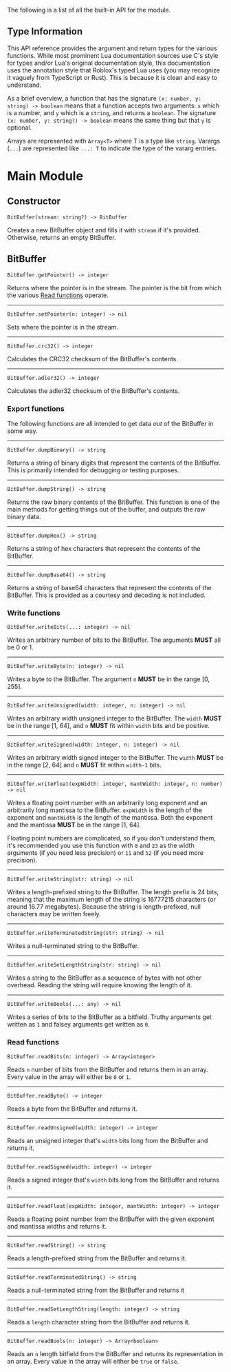 The following is a list of all the built-in API for the module.

## Type Information

This API reference provides the argument and return types for the various functions. While most prominent Lua documentation sources use C's style for types and/or Lua's original documentation style, this documentation uses the annotation style that Roblox's typed Lua uses (you may recognize it vaguely from TypeScript or Rust). This is because it is clean and easy to understand.

As a brief overview, a function that has the signature `(x: number, y: string) -> boolean` means that a function accepts two arguments: `x` which is a number, and `y` which is a `string`, and returns a `boolean`. The signature `(x: number, y: string?) -> boolean` means the same thing but that `y` is optional.

Arrays are represented with `Array<T>` where T is a type like `string`. Varargs (`...`) are represented like `...: T` to indicate the type of the vararg entries.

# Main Module

## Constructor

```
BitBuffer(stream: string?) -> BitBuffer
```

Creates a new BitBuffer object and fills it with `stream` if it's provided. Otherwise, returns an empty BitBuffer.

## BitBuffer

```
BitBuffer.getPointer() -> integer
```
Returns where the pointer is in the stream. The pointer is the bit from which the various [Read functions](#read-functions) operate.

---

```
BitBuffer.setPointer(n: integer) -> nil
```
Sets where the pointer is in the stream.

---

```
BitBuffer.crc32() -> integer
```
Calculates the CRC32 checksum of the BitBuffer's contents.

---

```
BitBuffer.adler32() -> integer
```
Calculates the adler32 checksum of the BitBuffer's contents.

### Export functions

The following functions are all intended to get data *out* of the BitBuffer in some way.

---

```
BitBuffer.dumpBinary() -> string
```
Returns a string of binary digits that represent the contents of the BitBuffer. This is primarily intended for debugging or testing purposes.

---

```
BitBuffer.dumpString() -> string
```
Returns the raw binary contents of the BitBuffer. This function is one of the main methods for getting things out of the buffer, and outputs the raw binary data.

---

```
BitBuffer.dumpHex() -> string
```
Returns a string of hex characters that represent the contents of the BitBuffer.

---

```
BitBuffer.dumpBase64() -> string
```
Returns a string of base64 characters that represent the contents of the BitBuffer. This is provided as a courtesy and decoding is not included.

### Write functions

```
BitBuffer.writeBits(...: integer) -> nil
```
Writes an arbitrary number of bits to the BitBuffer. The arguments **MUST** all be 0 or 1.

---

```
BitBuffer.writeByte(n: integer) -> nil
```
Writes a byte to the BitBuffer. The argument `n` **MUST** be in the range [0, 255].

---

```
BitBuffer.writeUnsigned(width: integer, n: integer) -> nil
```
Writes an arbitrary width unsigned integer to the BitBuffer. The `width` **MUST** be in the range [1, 64], and `n` **MUST** fit within `width` bits and be positive.

---

```
BitBuffer.writeSigned(width: integer, n: integer) -> nil
```
Writes an arbitrary width signed integer to the BitBuffer. The `width` **MUST** be in the range [2, 64] and `n` **MUST** fit within `width-1` bits.

---

```
BitBuffer.writeFloat(expWidth: integer, mantWidth: integer, n: number) -> nil
```
Writes a floating point number with an arbitrarily long exponent and an arbitrarily long mantissa to the BitBuffer. `expWidth` is the length of the exponent and `mantWidth` is the length of the mantissa. Both the exponent and the mantissa **MUST** be in the range [1, 64].

Floating point numbers are complicated, so if you don't understand them, it's recommended you use this function with `8` and `23` as the width arguments (if you need less precision) or `11` and `52` (if you need more precision). 

---

```
BitBuffer.writeString(str: string) -> nil
```
Writes a length-prefixed string to the BitBuffer. The length prefix is 24 bits, meaning that the maximum length of the string is 16777215 characters (or around 16.77 megabytes). Because the string is length-prefixed, null characters may be written freely.

---

```
BitBuffer.writeTerminatedString(str: string) -> nil
```
Writes a null-terminated string to the BitBuffer.

---

```
BitBuffer.writeSetLengthString(str: string) -> nil
```
Writes a string to the BitBuffer as a sequence of bytes with not other overhead. Reading the string will require knowing the length of it.

---

```
BitBuffer.writeBools(...: any) -> nil
```
Writes a series of bits to the BitBuffer as a bitfield. Truthy arguments get written as `1` and falsey arguments get written as `0`.

### Read functions

```
BitBuffer.readBits(n: integer) -> Array<integer>
```
Reads `n` number of bits from the BitBuffer and returns them in an array. Every value in the array will either be `0` or `1`.

---

```
BitBuffer.readByte() -> integer
```
Reads a byte from the BitBuffer and returns it.

---

```
BitBuffer.readUnsigned(width: integer) -> integer
```
Reads an unsigned integer that's `width` bits long from the BitBuffer and returns it.

---

```
BitBuffer.readSigned(width: integer) -> integer
```
Reads a signed integer that's `width` bits long from the BitBuffer and returns it.

---

```
BitBuffer.readFloat(expWidth: integer, mantWidth: integer) -> integer
```
Reads a floating point number from the BitBuffer with the given exponent and mantissa widths and returns it.

---

```
BitBuffer.readString() -> string
```
Reads a length-prefixed string from the BitBuffer and returns it.

---

```
BitBuffer.readTerminatedString() -> string
```
Reads a null-terminated string from the BitBuffer and returns it

---

```
BitBuffer.readSetLengthString(length: integer) -> string
```
Reads a `length` character string from the BitBuffer and returns it.

---

```
BitBuffer.readBools(n: integer) -> Array<boolean>
```
Reads an `n` length bitfield from the BitBuffer and returns its representation in an array. Every value in the array will either be `true` or `false`.